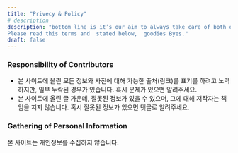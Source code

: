 ```yaml
---
title: "Privecy & Policy"
# description
description: "bottom line is it’s our aim to always take care of both of us, 
Please read this terms and  stated below,  goodies Byes."
draft: false
---
```


### Responsibility of Contributors
* 본 사이트에 올린 모든 정보와 사진에 대해 가능한 출처(링크)를 표기를 하려고 노력하지만, 일부 누락된 경우가 있습니다. 혹시 문제가 있으면 알려주세요.
* 본 사이트에 올린 글 가운데, 잘못된 정보가 있을 수 있으며, 그에 대해 저작자는 책임을 지지 않습니다. 혹시 잘못된 정보가 있으면 댓글로 알려주세요.

### Gathering of Personal Information
본 사이트는 개인정보를 수집하지 않습니다.

